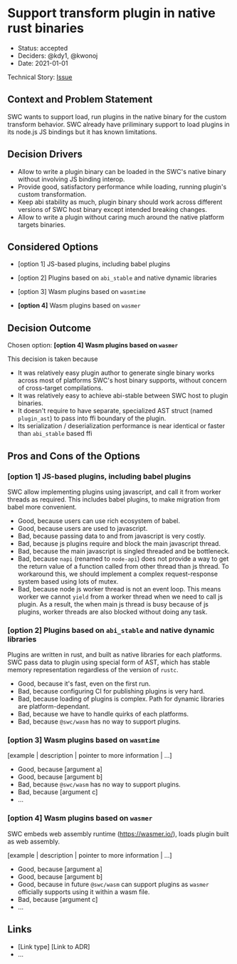 # Support transform plugin in native rust binaries

-   Status: accepted <!-- optional -->
-   Deciders: @kdy1, @kwonoj <!-- optional -->
-   Date: 2021-01-01 <!-- optional -->

Technical Story: [Issue](https://github.com/swc-project/swc/issues/2635) <!-- optional -->

## Context and Problem Statement

SWC wants to support load, run plugins in the native binary for the custom transform behavior. SWC already have priliminary support to load plugins in its node.js JS bindings but it has known limitations.

## Decision Drivers <!-- optional -->

-   Allow to write a plugin binary can be loaded in the SWC's native binary without involving JS binding interop.
-   Provide good, satisfactory performance while loading, running plugin's custom transformation.
-   Keep abi stability as much, plugin binary should work across different versions of SWC host binary except intended breaking changes.
-   Allow to write a plugin without caring much around the native platform targets binaries.

## Considered Options

-   [option 1] JS-based plugins, including babel plugins

-   [option 2] Plugins based on `abi_stable` and native dynamic libraries

-   [option 3] Wasm plugins based on `wasmtime`

-   **[option 4]** Wasm plugins based on `wasmer`

## Decision Outcome

Chosen option: **[option 4] Wasm plugins based on `wasmer`**

This decision is taken because

-   It was relatively easy plugin author to generate single binary works across most of platforms SWC's host binary supports, without concern of cross-target compilations.
-   It was relatively easy to achieve abi-stable between SWC host to plugin binaries.
-   It doesn't require to have separate, specialized AST struct (named `plugin_ast`) to pass into ffi boundary of the plugin.
-   Its serialization / deserialization performance is near identical or faster than `abi_stable` based ffi

## Pros and Cons of the Options <!-- optional -->

### [option 1] JS-based plugins, including babel plugins

SWC allow implementing plugins using javascript, and call it from worker threads as required.
This includes babel plugins, to make migration from babel more convenient.

-   Good, because users can use rich ecosystem of babel.
-   Good, because users are used to javascript.
-   Bad, because passing data to and from javascript is very costly.
-   Bad, because js plugins require and block the main javascript thread.
-   Bad, because the main javascript is singled threaded and be bottleneck.
-   Bad, because `napi` (renamed to `node-api`) does not provide a way to get the return value of a function called from other thread than js thread. To workaround this, we should implement a complex request-response system based using lots of mutex.
-   Bad, because node js worker thread is not an event loop. This means worker we cannot `yield` from a worker thread when we need to call js plugin. As a result, the when main js thread is busy because of js plugins, worker threads are also blocked without doing any task.

### [option 2] Plugins based on `abi_stable` and native dynamic libraries

Plugins are written in rust, and built as native libraries for each platforms. SWC pass data to plugin using special form of AST, which has stable memory representation regardless of the version of `rustc`.

-   Good, because it's fast, even on the first run.
-   Bad, because configuring CI for publishing plugins is very hard.
-   Bad, because loading of plugins is complex. Path for dynamic libraries are platform-dependant.
-   Bad, because we have to handle quirks of each platforms.
-   Bad, because `@swc/wasm` has no way to support plugins.

### [option 3] Wasm plugins based on `wasmtime`

[example | description | pointer to more information | …] <!-- optional -->

-   Good, because [argument a]
-   Good, because [argument b]
-   Bad, because `@swc/wasm` has no way to support plugins.
-   Bad, because [argument c]
-   … <!-- numbers of pros and cons can vary -->

### [option 4] Wasm plugins based on `wasmer`

SWC embeds web assembly runtime (https://wasmer.io/), loads plugin built as web assembly.

[example | description | pointer to more information | …] <!-- optional -->

-   Good, because [argument a]
-   Good, because [argument b]
-   Good, because in future `@swc/wasm` can support plugins as `wasmer` officially supports using it within a wasm file.
-   Bad, because [argument c]
-   … <!-- numbers of pros and cons can vary -->

## Links

-   [Link type] [Link to ADR] <!-- example: Refined by [ADR-0005](0005-example.md) -->
-   … <!-- numbers of links can vary -->
